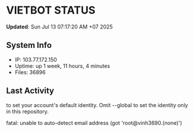 # VIETBOT STATUS
**Updated**: Sun Jul 13 07:17:20 AM +07 2025

## System Info
- IP: 103.77.172.150
- Uptime: up 1 week, 11 hours, 4 minutes
- Files: 36896

## Last Activity

to set your account's default identity.
Omit --global to set the identity only in this repository.

fatal: unable to auto-detect email address (got 'root@vinh3690.(none)')
